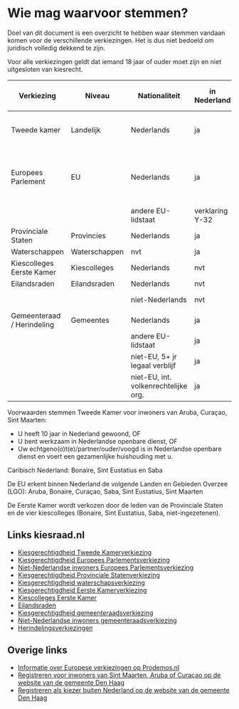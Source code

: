 # Wie mag waarvoor stemmen?

Doel van dit document is een overzicht te hebben waar stemmen vandaan komen voor de verschillende verkiezingen. Het is dus niet bedoeld om juridisch volledig dekkend te zijn.

Voor alle verkiezingen geldt dat iemand 18 jaar of ouder moet zijn en niet uitgesloten van kiesrecht.

| Verkiezing                 | Niveau        | Nationaliteit                        | in Nederland    | in Caribisch Nederland | in Aruba, Curaçao, Sint Maarten       | in buitenland                                                 |
|----------------------------|---------------|--------------------------------------|-----------------|------------------------|---------------------------------------|---------------------------------------------------------------|
| Tweede kamer               | Landelijk     | Nederlands                           | ja              | ja                     | als bep. voorwaarden en geregistreerd | als geregistreerd                                             |
| Europees Parlement         | EU            | Nederlands                           | ja              | ja                     | als geregistreerd                     | als geregistreerd en verklaring niet in ander EU-land stemmen |
|                            |               | andere EU-lidstaat                   | verklaring Y-32 | verklaring Y-32        | ???                                   | nee                                                           |
| Provinciale Staten         | Provincies    | Nederlands                           | ja              | nvt                    | nvt                                   | nee                                                           |
| Waterschappen              | Waterschappen | nvt                                  | ja              | nvt                    | nvt                                   | nee                                                           |
| Kiescolleges Eerste Kamer  | Kiescolleges  | Nederlands                           | nvt             | nvt                    | ja                                    | als geregistreerd                                             |
| Eilandsraden               | Eilandsraden  | Nederlands                           | nvt             | ja                     | nvt                                   | nee                                                           |
|                            |               | niet-Nederlands                      | nvt             | 5+ jr legaal verblijf  | nvt                                   | nee                                                           |
| Gemeenteraad / Herindeling | Gemeentes     | Nederlands                           | ja              | nvt, eilandsraad?      | niet mandaat Kiesraad                 | nee                                                           |
|                            |               | andere EU-lidstaat                   | ja              | nvt, eilandsraad?      | niet mandaat Kiesraad                 | nee                                                           |
|                            |               | niet-EU, 5+ jr legaal verblijf       | ja              | nvt, eilandsraad?      | niet mandaat Kiesraad                 | nee                                                           |
|                            |               | niet-EU, int. volkenrechtelijke org. | ja              | nvt, eilandsraad?      | niet mandaat Kiesraad                 | nee                                                           |

Voorwaarden stemmen Tweede Kamer voor inwoners van Aruba, Curaçao, Sint Maarten:

- U heeft 10 jaar in Nederland gewoond, OF
- U bent werkzaam in Nederlandse openbare dienst, OF
- Uw echtgeno(o)t(e)/partner/ouder/voogd is in Nederlandse openbare dienst en voert een gezamenlijke huishouding met u.

Caribisch Nederland: Bonaire, Sint Eustatius en Saba

De EU erkent binnen Nederland de volgende Landen en Gebieden Overzee (LGO): Aruba, Bonaire, Curaçao, Saba, Sint Eustatius, Sint Maarten

De Eerste Kamer wordt verkozen door de leden van de Provinciale Staten en de vier kiescolleges (Bonaire, Sint Eustatius, Saba, niet-ingezetenen).

## Links kiesraad.nl

- [Kiesgerechtigdheid Tweede Kamerverkiezing](https://www.kiesraad.nl/verkiezingen/tweede-kamer/stemmen/kiesgerechtigdheid)
- [Kiesgerechtigdheid Europees Parlementsverkiezing](https://www.kiesraad.nl/verkiezingen/europees-parlement/stemmen/kiesgerechtigdheid)
- [Niet-Nederlandse inwoners Europees Parlementsverkiezing](https://www.kiesraad.nl/verkiezingen/europees-parlement/stemmen/niet-nederlandse-inwoners)
- [Kiesgerechtigdheid Provinciale Statenverkiezing](https://www.kiesraad.nl/verkiezingen/provinciale-staten/stemmen/kiesgerechtigdheid)
- [Kiesgerechtigdheid waterschapsverkiezing](https://www.kiesraad.nl/verkiezingen/waterschappen/stemmen/kiesgerechtigdheid)
- [Kiesgerechtigdheid Eerste Kamerverkiezing](https://www.kiesraad.nl/verkiezingen/eerste-kamer/stemmen/kiesgerechtigdheid)
- [Kiescolleges Eerste Kamer](https://www.kiesraad.nl/verkiezingen/kiescolleges)
- [Eilandsraden](https://www.kiesraad.nl/verkiezingen/eilandsraden)
- [Kiesgerechtigdheid gemeenteraadsverkiezing](https://www.kiesraad.nl/verkiezingen/gemeenteraden/stemmen/kiesgerechtigdheid)
- [Niet-Nederlandse inwoners gemeenteraadsverkiezing](https://www.kiesraad.nl/verkiezingen/gemeenteraden/stemmen/niet-nederlandse-inwoners)
- [Herindelingsverkiezingen](https://www.kiesraad.nl/verkiezingen/herindelingen)

## Overige links

- [Informatie over Europese verkiezingen op Prodemos.nl](https://prodemos.nl/kennis/informatie-over-politiek/europese-unie/europese-verkiezingen/)
- [Registreren voor inwoners van Sint Maarten, Aruba of Curaçao op de website van de gemeente Den Haag](https://www.denhaag.nl/nl/verkiezingen/kiezers-buiten-nederland/registreren-voor-inwoners-van-sint-maarten-aruba-of-curacao/)
- [Registreren als kiezer buiten Nederland op de website van de gemeente Den Haag](https://www.denhaag.nl/nl/verkiezingen/kiezers-buiten-nederland/registratie-voor-kiezers-buiten-nederland/)
